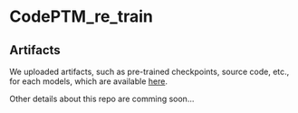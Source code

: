 # CodePTM_re_train

## Artifacts

We uploaded artifacts, such as pre-trained checkpoints, source code, etc., for each models, which are available [here](https://1drv.ms/u/s!Aj4XBdlu8BS0goRalkMWsKrVxz6CWg?e=bexLmc).

Other details about this repo are comming soon...